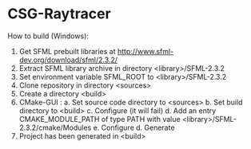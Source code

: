 # CSG-Raytracer
How to build (Windows):

1. Get SFML prebuilt libraries at http://www.sfml-dev.org/download/sfml/2.3.2/
2. Extract SFML library archive in directory \<library\>/SFML-2.3.2
3. Set environment variable SFML_ROOT to \<library\>/SFML-2.3.2
4. Clone repository in directory \<sources\>
5. Create a directory \<build\>
6. CMake-GUI :
  a. Set source code directory to \<sources\>
  b. Set build directory to \<build\>
  c. Configure (it will fail)
  d. Add an entry CMAKE_MODULE_PATH of type PATH with value \<library\>/SFML-2.3.2/cmake/Modules
  e. Configure
  d. Generate
7. Project has been generated in \<build\>
